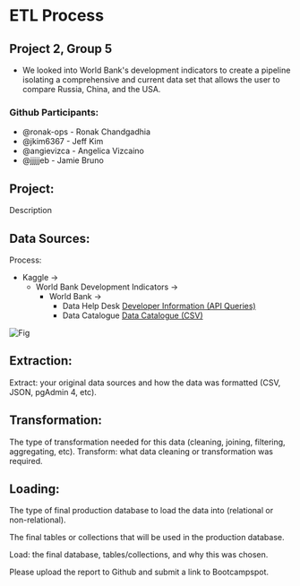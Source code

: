 # ETL Process
## Project 2, Group 5

* We looked into World Bank's development indicators to create a pipeline isolating a comprehensive and current data set that allows the user to compare Russia, China, and the USA. 

### Github Participants:
* @ronak-ops - Ronak Chandgadhia
* @jkim6367 - Jeff Kim 
* @angievizca - Angelica Vizcaino
* @jjjjjeb - Jamie Bruno

## Project:

Description

## Data Sources:
Process: 
* Kaggle → 
    * World Bank Development Indicators → 
        * World Bank →
            * Data Help Desk [Developer Information (API Queries)](https://datahelpdesk.worldbank.org/knowledgebase/topics/125589)
            * Data Catalogue
            [Data Catalogue (CSV)](https://datacatalog.worldbank.org/dataset/world-development-indicators)


![Fig](https://orientalreview.org/wp-content/uploads/2019/12/Integration-Models.jpg)

## Extraction: 
Extract: your original data sources and how the data was formatted (CSV, JSON, pgAdmin 4, etc).

## Transformation:
The type of transformation needed for this data (cleaning, joining, filtering, aggregating, etc).
Transform: what data cleaning or transformation was required.


## Loading:
The type of final production database to load the data into (relational or non-relational).

The final tables or collections that will be used in the production database.

Load: the final database, tables/collections, and why this was chosen.

Please upload the report to Github and submit a link to Bootcampspot.